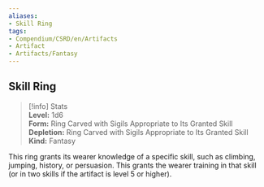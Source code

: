 ```yaml
---
aliases:
- Skill Ring
tags:
- Compendium/CSRD/en/Artifacts
- Artifact
- Artifacts/Fantasy
---
```


  
## Skill Ring  
>[!info] Stats  
> **Level:** 1d6  
> **Form:** Ring Carved with Sigils Appropriate to Its Granted Skill  
> **Depletion:** Ring Carved with Sigils Appropriate to Its Granted Skill  
> **Kind:** Fantasy
  
This ring grants its wearer knowledge of a specific skill, such as climbing, jumping, history, or persuasion. This grants the wearer training in that skill (or in two skills if the artifact is level 5 or higher).